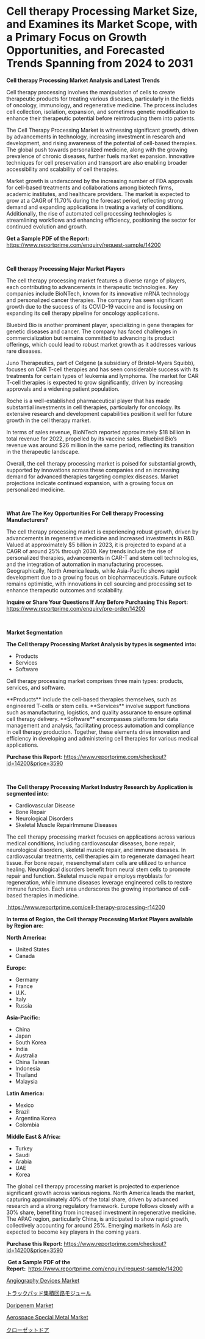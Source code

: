 <p><h1>Cell therapy Processing Market Size, and Examines its Market Scope, with a Primary Focus on Growth Opportunities, and Forecasted Trends Spanning from 2024 to 2031</h1></p><p><strong>Cell therapy Processing Market Analysis and Latest Trends</strong></p>
<p><p>Cell therapy processing involves the manipulation of cells to create therapeutic products for treating various diseases, particularly in the fields of oncology, immunology, and regenerative medicine. The process includes cell collection, isolation, expansion, and sometimes genetic modification to enhance their therapeutic potential before reintroducing them into patients.</p><p>The Cell Therapy Processing Market is witnessing significant growth, driven by advancements in technology, increasing investment in research and development, and rising awareness of the potential of cell-based therapies. The global push towards personalized medicine, along with the growing prevalence of chronic diseases, further fuels market expansion. Innovative techniques for cell preservation and transport are also enabling broader accessibility and scalability of cell therapies.</p><p>Market growth is underscored by the increasing number of FDA approvals for cell-based treatments and collaborations among biotech firms, academic institutes, and healthcare providers. The market is expected to grow at a CAGR of 11.70% during the forecast period, reflecting strong demand and expanding applications in treating a variety of conditions. Additionally, the rise of automated cell processing technologies is streamlining workflows and enhancing efficiency, positioning the sector for continued evolution and growth.</p></p>
<p><strong>Get a Sample PDF of the Report:&nbsp;</strong> <a href="https://www.reportprime.com/enquiry/request-sample/14200">https://www.reportprime.com/enquiry/request-sample/14200</a></p>
<p>&nbsp;</p>
<p><strong>Cell therapy Processing Major Market Players</strong></p>
<p><p>The cell therapy processing market features a diverse range of players, each contributing to advancements in therapeutic technologies. Key companies include BioNTech, known for its innovative mRNA technology and personalized cancer therapies. The company has seen significant growth due to the success of its COVID-19 vaccine and is focusing on expanding its cell therapy pipeline for oncology applications.</p><p>Bluebird Bio is another prominent player, specializing in gene therapies for genetic diseases and cancer. The company has faced challenges in commercialization but remains committed to advancing its product offerings, which could lead to robust market growth as it addresses various rare diseases.</p><p>Juno Therapeutics, part of Celgene (a subsidiary of Bristol-Myers Squibb), focuses on CAR T-cell therapies and has seen considerable success with its treatments for certain types of leukemia and lymphoma. The market for CAR T-cell therapies is expected to grow significantly, driven by increasing approvals and a widening patient population.</p><p>Roche is a well-established pharmaceutical player that has made substantial investments in cell therapies, particularly for oncology. Its extensive research and development capabilities position it well for future growth in the cell therapy market.</p><p>In terms of sales revenue, BioNTech reported approximately $18 billion in total revenue for 2022, propelled by its vaccine sales. Bluebird Bio’s revenue was around $26 million in the same period, reflecting its transition in the therapeutic landscape. </p><p>Overall, the cell therapy processing market is poised for substantial growth, supported by innovations across these companies and an increasing demand for advanced therapies targeting complex diseases. Market projections indicate continued expansion, with a growing focus on personalized medicine.</p></p>
<p>&nbsp;</p>
<p><strong>What Are The Key Opportunities For Cell therapy Processing Manufacturers?</strong></p>
<p><p>The cell therapy processing market is experiencing robust growth, driven by advancements in regenerative medicine and increased investments in R&D. Valued at approximately $5 billion in 2023, it is projected to expand at a CAGR of around 25% through 2030. Key trends include the rise of personalized therapies, advancements in CAR-T and stem cell technologies, and the integration of automation in manufacturing processes. Geographically, North America leads, while Asia-Pacific shows rapid development due to a growing focus on biopharmaceuticals. Future outlook remains optimistic, with innovations in cell sourcing and processing set to enhance therapeutic outcomes and scalability.</p></p>
<p><strong>Inquire or Share Your Questions If Any Before Purchasing This Report:</strong> <a href="https://www.reportprime.com/enquiry/pre-order/14200">https://www.reportprime.com/enquiry/pre-order/14200</a></p>
<p>&nbsp;</p>
<p><strong>Market Segmentation</strong></p>
<p><strong>The Cell therapy Processing Market Analysis by types is segmented into:</strong></p>
<p><ul><li>Products</li><li>Services</li><li>Software</li></ul></p>
<p><p>Cell therapy processing market comprises three main types: products, services, and software. </p><p>**Products** include the cell-based therapies themselves, such as engineered T-cells or stem cells. **Services** involve support functions such as manufacturing, logistics, and quality assurance to ensure optimal cell therapy delivery. **Software** encompasses platforms for data management and analysis, facilitating process automation and compliance in cell therapy production. Together, these elements drive innovation and efficiency in developing and administering cell therapies for various medical applications.</p></p>
<p><strong>Purchase this Report:&nbsp;</strong><a href="https://www.reportprime.com/checkout?id=14200&price=3590">https://www.reportprime.com/checkout?id=14200&price=3590</a></p>
<p>&nbsp;</p>
<p><strong>The Cell therapy Processing Market Industry Research by Application is segmented into:</strong></p>
<p><ul><li>Cardiovascular Disease</li><li>Bone Repair</li><li>Neurological Disorders</li><li>Skeletal Muscle RepairImmune Diseases</li></ul></p>
<p><p>The cell therapy processing market focuses on applications across various medical conditions, including cardiovascular diseases, bone repair, neurological disorders, skeletal muscle repair, and immune diseases. In cardiovascular treatments, cell therapies aim to regenerate damaged heart tissue. For bone repair, mesenchymal stem cells are utilized to enhance healing. Neurological disorders benefit from neural stem cells to promote repair and function. Skeletal muscle repair employs myoblasts for regeneration, while immune diseases leverage engineered cells to restore immune function. Each area underscores the growing importance of cell-based therapies in medicine.</p></p>
<p><a href="https://www.reportprime.com/cell-therapy-processing-r14200">&nbsp;https://www.reportprime.com/cell-therapy-processing-r14200</a></p>
<p><strong>In terms of Region, the Cell therapy Processing Market Players available by Region are:</strong></p>
<p>
    <p> <strong> North America: </strong>
        <ul>
            <li>United States</li>
            <li>Canada</li>
        </ul>
        </p> 
    <p> <strong> Europe: </strong>
        <ul>
            <li>Germany</li>
            <li>France</li>
            <li>U.K.</li>
            <li>Italy</li>
            <li>Russia</li>
        </ul>
        </p> 
    <p> <strong> Asia-Pacific: </strong>
        <ul>
            <li>China</li>
            <li>Japan</li>
            <li>South Korea</li>
            <li>India</li>
            <li>Australia</li>
            <li>China Taiwan</li>
            <li>Indonesia</li>
            <li>Thailand</li>
            <li>Malaysia</li>
        </ul>
        </p> 
    <p> <strong> Latin America: </strong>
        <ul>
            <li>Mexico</li>
            <li>Brazil</li>
            <li>Argentina Korea</li>
            <li>Colombia</li>
        </ul>
        </p> 
    <p> <strong> Middle East & Africa: </strong>
        <ul>
            <li>Turkey</li>
            <li>Saudi</li>
            <li>Arabia</li>
            <li>UAE</li>
            <li>Korea</li>
        </ul>
    </p>
    </p>
<p><p>The global cell therapy processing market is projected to experience significant growth across various regions. North America leads the market, capturing approximately 40% of the total share, driven by advanced research and a strong regulatory framework. Europe follows closely with a 30% share, benefiting from increased investment in regenerative medicine. The APAC region, particularly China, is anticipated to show rapid growth, collectively accounting for around 25%. Emerging markets in Asia are expected to become key players in the coming years.</p></p>
<p><strong>Purchase this Report: </strong><a href="https://www.reportprime.com/checkout?id=14200&price=3590">https://www.reportprime.com/checkout?id=14200&price=3590</a></p>
<p>&nbsp;<strong>Get a Sample PDF of the Report:&nbsp;&nbsp;</strong><a href="https://www.reportprime.com/enquiry/request-sample/14200">https://www.reportprime.com/enquiry/request-sample/14200</a></p>
<p><strong></strong></p>
<p><p><a href="https://www.linkedin.com/pulse/global-perspectives-angiography-devices-market-trends-challenges-m4ene?trackingId=HEWl5hWxQQKbWPxl7%2FDXww%3D%3D">Angiography Devices Market</a></p><p><a href="https://medium.com/@giannicrona2023/%E6%80%A5%E6%88%90%E9%95%B7%E3%81%99%E3%82%8B%E3%83%88%E3%83%A9%E3%83%83%E3%82%AF%E3%83%91%E3%83%83%E3%83%89%E9%9B%86%E7%A9%8D%E5%9B%9E%E8%B7%AF%E3%83%A2%E3%82%B8%E3%83%A5%E3%83%BC%E3%83%AB%E5%B8%82%E5%A0%B4%E3%82%BB%E3%82%AF%E3%82%BF%E3%83%BC-2031%E5%B9%B4%E3%81%BE%E3%81%A7%E3%81%AE%E5%B8%82%E5%A0%B4%E5%88%86%E6%9E%90%E3%81%A8%E6%88%90%E9%95%B7%E4%BA%88%E6%B8%AC-6ec5758793e3">トラックパッド集積回路モジュール</a></p><p><a href="https://github.com/hgf64gh/Market-Research-Report-List-1/blob/main/doripenem-market.md">Doripenem Market</a></p><p><a href="https://medium.com/@glovaamccray/the-aerospace-special-metal-market-report-analyzes-important-operational-and-performance-data-so-09c34146102c">Aerospace Special Metal Market</a></p><p><a href="https://medium.com/@giannicrona2023/closet-doors-market-%E3%81%AE%E3%82%B0%E3%83%AD%E3%83%BC%E3%83%90%E3%83%AB%E5%B8%82%E5%A0%B4%E6%A6%82%E8%A6%81%E3%81%AF-%E4%B8%96%E7%95%8C%E3%81%8A%E3%82%88%E3%81%B3%E4%B8%BB%E8%A6%81%E5%B8%82%E5%A0%B4%E3%81%AB%E3%81%8A%E3%81%91%E3%82%8B%E6%A5%AD%E7%95%8C%E3%81%AB%E5%BD%B1%E9%9F%BF%E3%82%92%E4%B8%8E%E3%81%88%E3%82%8B%E4%B8%BB%E8%A6%81%E3%81%AA%E3%83%88%E3%83%AC%E3%83%B3%E3%83%89%E3%81%AB%E3%81%A4%E3%81%84%E3%81%A6-%E7%8B%AC%E8%87%AA%E3%81%AE%E8%A6%96%E7%82%B9%E3%82%92%E6%8F%90%E4%BE%9B%E3%81%97%E3%81%BE%E3%81%99-32a955121489">クローゼットドア</a></p></p>